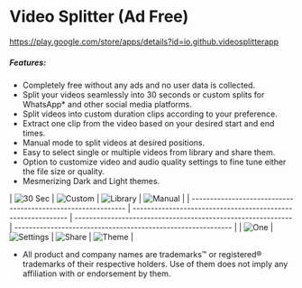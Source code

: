 # Video Splitter (Ad Free)

https://play.google.com/store/apps/details?id=io.github.videosplitterapp

##### Features:

- Completely free without any ads and no user data is collected.
- Split your videos seamlessly into 30 seconds or custom splits for WhatsApp* and other social media platforms.
- Split videos into custom duration clips according to your preference.
- Extract one clip from the video based on your desired start and end times.
- Manual mode to split videos at desired positions.
- Easy to select single or multiple videos from library and share them.
- Option to customize video and audio quality settings to fine tune either the file size or quality.
- Mesmerizing Dark and Light themes.

| ![30 Sec](https://user-images.githubusercontent.com/13308678/111888776-d36d6f00-899c-11eb-8965-bd21b73e8bce.png) | 
![Custom](https://user-images.githubusercontent.com/13308678/111888777-d5373280-899c-11eb-92ee-9c2c363f5276.png) |
![Library](https://user-images.githubusercontent.com/13308678/111888778-d700f600-899c-11eb-9de7-8ee1b19eeb16.png) |
![Manual](https://user-images.githubusercontent.com/13308678/111888779-d7998c80-899c-11eb-8588-49fdc07fab00.png) |
| ------------------------------------------------------------ | ------------------------------------------------------------ | ------------------------------------------------------------ | ------------------------------------------------------------ |
| ![One](https://user-images.githubusercontent.com/13308678/111888782-d8cab980-899c-11eb-9ff3-6dbc140a9a5d.png) |
![Settings](https://user-images.githubusercontent.com/13308678/111888783-da947d00-899c-11eb-974f-7c39b05567fc.png) |
![Share](https://user-images.githubusercontent.com/13308678/111888784-db2d1380-899c-11eb-8871-86d4866e5358.png) |
![Theme](https://user-images.githubusercontent.com/13308678/111888786-dc5e4080-899c-11eb-8604-be76705b1b90.png) |

* All product and company names are trademarks™ or registered® trademarks of their respective holders. Use of them does not imply any affiliation with or endorsement by them.
